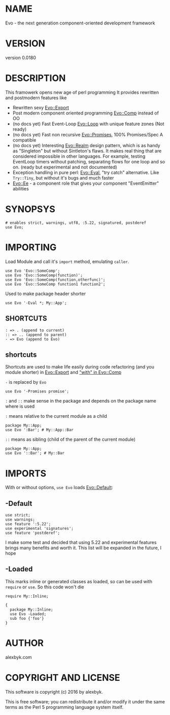 # NAME

Evo - the next generation component-oriented development framework

# VERSION

version 0.0180

# DESCRIPTION

This framowerk opens new age of perl programming
It provides rewritten and postmodern features like

- Rewritten sexy [Evo::Export](https://metacpan.org/pod/Evo::Export)
- Post modern component oriented programming [Evo::Comp](https://metacpan.org/pod/Evo::Comp) instead of OO
- (no docs yet) Fast Event-Loop [Evo::Loop](https://metacpan.org/pod/Evo::Loop) with unique feature zones (Not ready)
- (no docs yet) Fast non recursive [Evo::Promises](https://metacpan.org/pod/Evo::Promises), 100% Promises/Spec A compatible
- (no docs yet) Interesting [Evo::Realm](https://metacpan.org/pod/Evo::Realm) design pattern, which is as handy as "Singleton" but without Sintleton's flaws.
It makes real thing that are considered impossible in other languages. For example, testing EventLoop timers without patching, separating flows for one loop and so on.
(ready but experimental and not documented)
- Exception handling in pure perl: [Evo::Eval](https://metacpan.org/pod/Evo::Eval), "try catch" alternative. Like `Try::Tiny`, but without it's bugs and much faster
- [Evo::Ee](https://metacpan.org/pod/Evo::Ee) - a component role that gives your component "EventEmitter" abilities

# SYNOPSYS

    # enables strict, warnings, utf8, :5.22, signatured, postderef
    use Evo;

# IMPORTING

Load Module and call it's `import` method, emulating `caller`. 

    use Evo 'Evo::SomeComp';
    use Evo 'Evo::SomeComp(function)';
    use Evo 'Evo::SomeComp(function,otherfunc)';
    use Evo 'Evo::SomeComp function1 function2';

Used to make package header shorter

    use Evo '-Eval *; My::App';

## SHORTCUTS

    : => . (append to current)
    :: => .. (append to parent)
    - => Evo (append to Evo)

## shortcuts

Shortcuts are used to make life easily during code refactoring (and you module shorter) in [Evo::Export](https://metacpan.org/pod/Evo::Export) and ["with" in Evo::Comp](https://metacpan.org/pod/Evo::Comp#with)

`-` is replaced by `Evo`

    use Evo '-Promises promise';

`:` and `::` make sense in the package and depends on the package name where is used

`:` means relative to the current module as a child

    package My::App;
    use Evo ':Bar'; # My::App::Bar

`::` means as sibling (child of the parent of the current module)

    package My::App;
    use Evo '::Bar'; # My::Bar

# IMPORTS

With or without options, `use Evo` loads [Evo::Default](https://metacpan.org/pod/Evo::Default):

## -Default

    use strict;
    use warnings;
    use feature ':5.22';
    use experimental 'signatures';
    use feature 'postderef';

I make some test and decided that using 5.22 and experimental features brings many benefits and worth it. This list will be expanded in the future, I hope

## -Loaded

This marks inline or generated classes as loaded, so can be used with
`require` or `use`. So this code won't die

    require My::Inline;

    {
      package My::Inline;
      use Evo -Loaded;
      sub foo {'foo'}
    }

# AUTHOR

alexbyk.com

# COPYRIGHT AND LICENSE

This software is copyright (c) 2016 by alexbyk.

This is free software; you can redistribute it and/or modify it under
the same terms as the Perl 5 programming language system itself.
